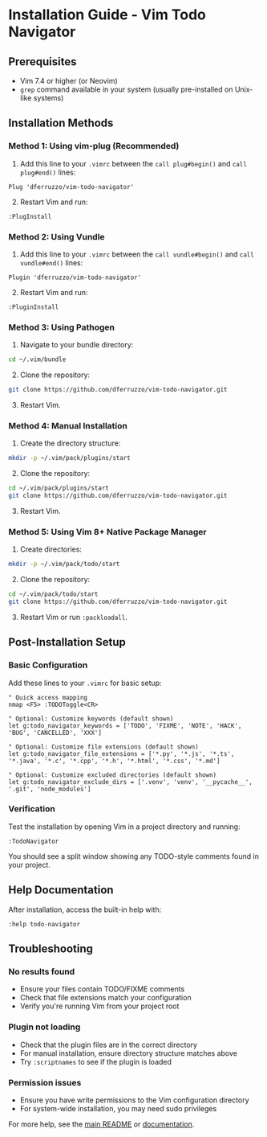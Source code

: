 # Installation Guide - Vim Todo Navigator

## Prerequisites

- Vim 7.4 or higher (or Neovim)
- `grep` command available in your system (usually pre-installed on Unix-like systems)

## Installation Methods

### Method 1: Using vim-plug (Recommended)

1. Add this line to your `.vimrc` between the `call plug#begin()` and `call plug#end()` lines:

```vim
Plug 'dferruzzo/vim-todo-navigator'
```

2. Restart Vim and run:

```vim
:PlugInstall
```

### Method 2: Using Vundle

1. Add this line to your `.vimrc` between the `call vundle#begin()` and `call vundle#end()` lines:

```vim
Plugin 'dferruzzo/vim-todo-navigator'
```

2. Restart Vim and run:

```vim
:PluginInstall
```

### Method 3: Using Pathogen

1. Navigate to your bundle directory:

```bash
cd ~/.vim/bundle
```

2. Clone the repository:

```bash
git clone https://github.com/dferruzzo/vim-todo-navigator.git
```

3. Restart Vim.

### Method 4: Manual Installation

1. Create the directory structure:

```bash
mkdir -p ~/.vim/pack/plugins/start
```

2. Clone the repository:

```bash
cd ~/.vim/pack/plugins/start
git clone https://github.com/dferruzzo/vim-todo-navigator.git
```

3. Restart Vim.

### Method 5: Using Vim 8+ Native Package Manager

1. Create directories:

```bash
mkdir -p ~/.vim/pack/todo/start
```

2. Clone the repository:

```bash
cd ~/.vim/pack/todo/start
git clone https://github.com/dferruzzo/vim-todo-navigator.git
```

3. Restart Vim or run `:packloadall`.

## Post-Installation Setup

### Basic Configuration

Add these lines to your `.vimrc` for basic setup:

```vim
" Quick access mapping
nmap <F5> :TODOToggle<CR>

" Optional: Customize keywords (default shown)
let g:todo_navigator_keywords = ['TODO', 'FIXME', 'NOTE', 'HACK', 'BUG', 'CANCELLED', 'XXX']

" Optional: Customize file extensions (default shown)
let g:todo_navigator_file_extensions = ['*.py', '*.js', '*.ts', '*.java', '*.c', '*.cpp', '*.h', '*.html', '*.css', '*.md']

" Optional: Customize excluded directories (default shown)
let g:todo_navigator_exclude_dirs = ['.venv', 'venv', '__pycache__', '.git', 'node_modules']
```

### Verification

Test the installation by opening Vim in a project directory and running:

```vim
:TodoNavigator
```

You should see a split window showing any TODO-style comments found in your project.

## Help Documentation

After installation, access the built-in help with:

```vim
:help todo-navigator
```

## Troubleshooting

### No results found
- Ensure your files contain TODO/FIXME comments
- Check that file extensions match your configuration
- Verify you're running Vim from your project root

### Plugin not loading
- Check that the plugin files are in the correct directory
- For manual installation, ensure directory structure matches above
- Try `:scriptnames` to see if the plugin is loaded

### Permission issues
- Ensure you have write permissions to the Vim configuration directory
- For system-wide installation, you may need sudo privileges

For more help, see the [main README](../README.md) or [documentation](../doc/todo-navigator.txt).
